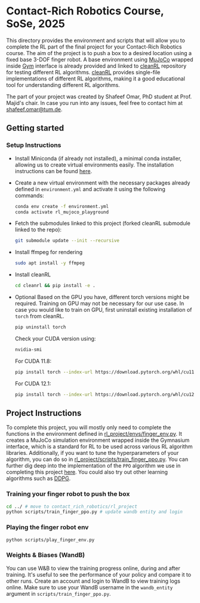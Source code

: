 # Contact-Rich Robotics Course, SoSe, 2025

This directory provides the environment and scripts that will allow you to complete the RL part of the final project for your Contact-Rich Robotics course. The aim of the project is to push a box to a desired location using a fixed base 3-DOF finger robot. A base environment using [MuJoCo](https://mujoco.readthedocs.io/en/stable/overview.html) wrapped inside [Gym](https://gymnasium.farama.org/) interface is already provided and linked to [cleanRL](https://github.com/Atarilab/cleanrl) repository for testing different RL algorithms. [cleanRL](https://github.com/Atarilab/cleanrl) provides single-file implementations of different RL algorithms, making it a good educational tool for understanding different RL algorithms.

The part of your project was created by Shafeef Omar, PhD student at Prof. Majid's chair. In case you run into any issues, feel free to contact him at [shafeef.omar@tum.de](mailto:shafeef.omar@tum.de).

## Getting started

### Setup Instructions
- Install Miniconda (if already not installed), a minimal conda installer, allowing us to create virtual environments easily. The installation instructions can be found [here](https://docs.anaconda.com/free/miniconda/).
- Create a new virtual environment with the necessary packages already defined in `environment.yml` and activate it using the following commands:

  ```bash
  conda env create -f environment.yml
  conda activate rl_mujoco_playground
  ```

- Fetch the submodules linked to this project (forked cleanRL submodule linked to the repo):
  ```bash
  git submodule update --init --recursive
  ```

- Install ffmpeg for rendering
  ```bash
  sudo apt install -y ffmpeg
  ```

- Install cleanRL
  ```bash
  cd cleanrl && pip install -e .
  ```

- Optional
  Based on the GPU you have, different torch versions might be required. Training on GPU may not be necessary for our use case. In case you would like to train on GPU, first uninstall existing installation of `torch` from cleanRL. 

  ```bash
  pip uninstall torch
  ```
  Check your CUDA version using:
  ```bash
  nvidia-smi
  ```

  For CUDA 11.8:
  ```bash
  pip install torch --index-url https://download.pytorch.org/whl/cu1181     
  ```

  For CUDA 12.1:
  ```bash
  pip install torch --index-url https://download.pytorch.org/whl/cu121              
  ```
## Project Instructions
To complete this project, you will mostly only need to complete the functions in the environment defined in [rl_project/envs/finger_env.py](https://github.com/Atarilab/contact_rich_robotics/blob/main/rl_project/envs/finger_env.py). It creates a MuJoCo simulation environment wrapped inside the Gymnasium interface, which is a standard for RL to be used across various RL algorithm libraries. Additionally, if you want to tune the hyperparameters of your algorithm, you can do so in [rl_project/scripts/train_finger_ppo.py](https://github.com/Atarilab/contact_rich_robotics/blob/main/rl_project/scripts/train_finger_ppo.py). You can further dig deep into the implementation of the `PPO` algorithm we use in completing this project [here](https://github.com/Atarilab/cleanrl/blob/047a51da154bccc0081e343ae809a21bae7882d4/cleanrl/ppo_continuous_action.py). You could also try out other learning algorithms such as [DDPG](https://github.com/Atarilab/cleanrl/blob/047a51da154bccc0081e343ae809a21bae7882d4/cleanrl/ddpg_continuous_action.py).


### Training your finger robot to push the box
```bash
cd ../ # move to contact_rich_robotics/rl_project
python scripts/train_finger_ppo.py # update wandb entity and login
```

### Playing the finger robot env
```bash
python scripts/play_finger_env.py
```

### Weights & Biases (WandB)
You can use W&B to view the training progress online, during and after training. It's useful to see the performance of your policy and compare it to other runs. Create an account and login to WandB to view training logs online. Make sure to use your WandB username in the `wandb_entity` argument in `scripts/train_finger_ppo.py`.
